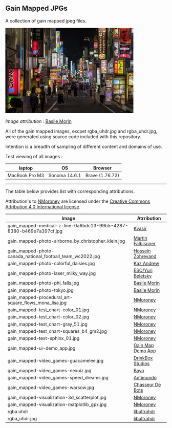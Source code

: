 
## Gain Mapped JPGs

A collection of gain mapped jpeg files. 

<img src="gain_mapped-photo-tokyo.jpg" width=400px>

*Image attribution* : [Basile Morin](https://commons.wikimedia.org/wiki/File:Colorful_neon_street_signs_in_Kabukichō,_Shinjuku,_Tokyo.jpg)

All of the gain mapped images, excpet rgba_uhdr.jpg and rgba_uhdr.jpg, were generated using source code included with this repository.

Intention is a breadth of sampling of different content and domains of use.

Test viewing of all images :

| laptop | OS | Browser |
| --- | --- | --- |
| MacBook Pro M3 | Sonoma 14.6.1 | Brave (1.76.73) |

---

The table below provides list with corresponding attributions.

Attribution's to [NMoroney](https://github.com/NMoroney) are licensed under the [Creative Commons](https://en.wikipedia.org/wiki/en:Creative_Commons) [Attribution 4.0 International license](https://creativecommons.org/licenses/by/4.0/deed.en).

| Image | Atrribution | 
| --- | --- |
| gain_mapped-medical-z-line-0a6bdc13-99b5-4287-8380-b469e7a397cf.jpg | [Kvasir](https://datasets.simula.no/kvasir/) | 
| gain_mapped-photo-airborne_by_christopher_klein.jpg | [Martin Falbisoner](https://commons.wikimedia.org/wiki/File:Airborne_by_Christopher_Klein,_Munich,_February_2017_-2.jpg) | 
| gain_mapped-photo-canada_national_football_team_wc2022.jpg | [Hossein Zohrevand](https://commons.wikimedia.org/wiki/File:Canada_national_football_team_WC2022.jpg) | 
| gain_mapped-photo-colorful_daisies.jpg | [Kaz Andrew](https://commons.wikimedia.org/wiki/File:Colorful_Crazy_Daisies_(1)_(2530872878).jpg) | 
| gain_mapped-photo-laser_milky_way.jpg | [ESO/Yuri Beletsky](https://commons.wikimedia.org/wiki/File:Laser_Towards_Milky_Ways_Centre.jpg) | 
| gain_mapped-photo-phi_falls.jpg | [Basile Morin](https://commons.wikimedia.org/wiki/File:Li_Phi_falls_at_dusk_with_colorful_sky_and_clouds_in_Don_Khon_Laos.jpg) |
| gain_mapped-photo-tokyo.jpg | [Basile Morin](https://commons.wikimedia.org/wiki/File:Colorful_neon_street_signs_in_Kabukichō,_Shinjuku,_Tokyo.jpg) | 
| gain_mapped-procedural_art-square_flows_mona_lisa.jpg | [NMoroney](https://github.com/NMoroney) | 
| gain_mapped-test_chart-color_01.jpg | [NMoroney](https://github.com/NMoroney) | 
| gain_mapped-test_chart-color_02.jpg | [NMoroney](https://github.com/NMoroney) | 
| gain_mapped-test_chart-gray_51.jpg | [NMoroney](https://github.com/NMoroney) | 
| gain_mapped-test_chart-squares_b4_gm2.jpg | [NMoroney](https://github.com/NMoroney) | 
| gain_mapped-text-sphinx_01.jpg | [NMoroney](https://github.com/NMoroney) | 
| gain_mapped-ui-demo_app.jpg | [Gain Map Demo App](https://www.adobe.com/go/gainmap_demoapp_mac) | 
| gain_mapped-video_games-guacamelee.jpg | [DrinkBox Studios](https://commons.wikimedia.org/wiki/File:Guacamelee!_screenshot_J.jpg) | 
| gain_mapped-video_games-nexuiz.jpg | [Bayo](https://commons.wikimedia.org/wiki/File:Nexuiz_-_screenshot_8.jpg) | 
| gain_mapped-video_games-speed_dreams.jpg | [Antimundo](https://commons.wikimedia.org/wiki/File:Speed-dreams-2.4.0-screenshot-multiplecars.jpg) | 
| gain_mapped-video_games-warsow.jpg | [Chasseur De Bots](https://commons.wikimedia.org/wiki/File:Warsow_Screenshot_1.0_1.jpg) | 
| gain_mapped-visualization-3d_scatterplot.jpg | [NMoroney](https://github.com/NMoroney) | 
| gain_mapped-visualization-matplotlib_gpx.jpg | [NMoroney](https://github.com/NMoroney) | 
| rgba.uhdr | [libultrahdr](https://github.com/google/libultrahdr) | 
| rgba_uhdr.jpg | [libultrahdr](https://github.com/google/libultrahdr) | 

